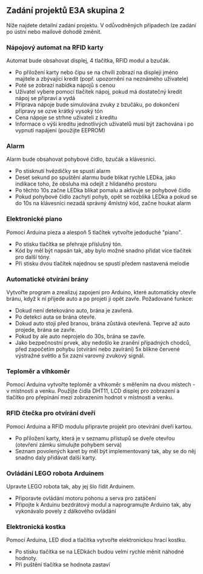 ## Zadání projektů E3A skupina 2

Níže najdete detailní zadání projektu. V odůvodněných případech lze zadání po ústní nebo mailové dohodě změnit. 


### Nápojový automat na RFID karty
Automat bude obsahovat displej, 4 tlačítka, RFID modul a bzučák.
- Po přiložení karty nebo čipu se na chvíli zobrazí na displeji jméno majitele a zbývající kredit (popř. upozornění na neznámého uživatele)
- Poté se zobrazí nabídka nápojů s cenou
- Uživatel vybere pomocí tlačítek nápoj, pokud má dostatečný kredit nápoj se připraví a vydá
- Příprava nápoje bude simulována zvuky z bzučáku, po dokončení přípravy se ozve krátký vysoký tón
- Cena nápoje se strhne uživateli z kreditu
- Informace o výši kreditu jednotlivých uživatelů musí být zachována i po vypnutí napájení (použijte EEPROM)

### Alarm 
Alarm bude obsahovat pohybové čidlo, bzučák a klávesnici.
- Po stisknutí hvězdičky se spustí alarm
- Deset sekund po spuštění alarmu bude blikat rychle LEDka, jako indikace toho, že obsluha má odejít z hlídaného prostoru
- Po těchto 10s začne LEDka blikat pomalu a aktivuje se pohybové čidlo
- Pokud pohybové čidlo zachytí pohyb, opět se rozbliká LEDka a pokud se do 10s na klávesnici nezadá správný 4místný kód, začne houkat alarm

### Elektronické piano
Pomocí Arduina pieza a alespoň 5 tlačítek vytvořte jedoduché "piano".
- Po stisku tlačítka se přehraje příslušný tón.
- Kód by měl být napsán tak, aby bylo možné snadno přidat více tlačítek pro další tóny.
- Při stisku dvou tlačítek najednou se spustí předem nastavená melodie

### Automatické otvírání brány
Vytvořte program a zrealizuj zapojení pro Arduino, které automaticky otevře bránu, když k ní přijede auto a po projetí ji opět zavře. Požadované funkce:
- Dokud není detekováno auto, brána je zavřená.
- Po detekci auta se brána otevře.
- Dokud auto stojí před branou, brána zůstává otevřená. Teprve až auto projede, brána se zavře.
- Pokud by ale auto neprojelo do 30s, brána se zavře.
- Jako bezpečnostní prvek, aby nedošlo ke zranění případných chodců, před započetím pohybu (otvírání nebo zavírání) 5x blikne červené výstražné světlo a 5x zazní varovný zvukový signál.

### Teploměr a vlhkoměr
Pomocí Arduina vytvořte teploměr a vlhkoměr s měřením na dvou místech - v místnosti a venku. 
Použijte čidla DHT11, LCD displej pro zobrazení a tlačítko pro přepínání mezi zobrazením hodnot v místnosti a venku.

### RFID čtečka pro otvírání dveří
Pomocí Arduina a RFID modulu připravte projekt pro otevírání dveří kartou. 
- Po přiložení karty, která je v seznamu přístupů se dveře otevřou (otevření zámku simulujte pohybem serva)
- Seznam povolených karet by měl být implementovaný tak, aby se do něj snadno daly přidávat další karty.

### Ovládání LEGO robota Arduinem
Upravte LEGO robota tak, aby jej šlo řídit Arduinem.
- Připoravte ovládání motoru pohonu a serva pro zatáčení
- Připojte k Arduinu bezdrátový modul a naprogramujte Arduino tak, aby vykonávalo povely z dálkového ovládání

### Elektronická kostka
Pomocí Arduina, LED diod a  tlačítka vytvořte elektronickou hrací kostku.
- Po stisku tlačítka se na LEDkách budou velmi rychle měnit náhodné hodnoty. 
- Při puštění tlačítka se hodnota zastaví
